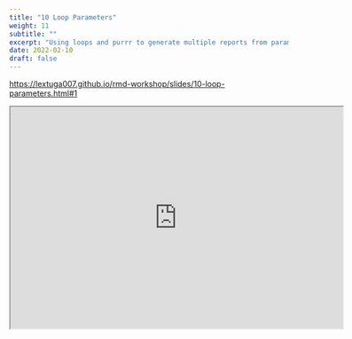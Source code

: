 ```yaml
---
title: "10 Loop Parameters"
weight: 11
subtitle: ""
excerpt: "Using loops and purrr to generate multiple reports from parameters"
date: 2022-02-10
draft: false
---
```


https://lextuga007.github.io/rmd-workshop/slides/10-loop-parameters.html#1

<iframe src="https://lextuga007.github.io/rmd-workshop/slides/10-loop-parameters#1" width="600" height="400" loading="lazy" allowfullscreen></iframe> <script>fitvids('.shareagain', {players: 'iframe'});</script>

